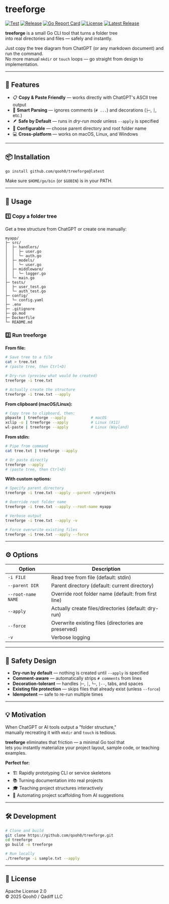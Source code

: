 # treeforge

[![Test](https://github.com/Qooh0/treeforge/actions/workflows/test.yml/badge.svg)](https://github.com/Qooh0/treeforge/actions/workflows/test.yml)
[![Release](https://github.com/Qooh0/treeforge/actions/workflows/release.yml/badge.svg)](https://github.com/Qooh0/treeforge/actions/workflows/release.yml)
[![Go Report Card](https://goreportcard.com/badge/github.com/Qooh0/treeforge)](https://goreportcard.com/report/github.com/Qooh0/treeforge)
[![License](https://img.shields.io/badge/license-Apache%202.0-blue.svg)](LICENSE)
[![Latest Release](https://img.shields.io/github/v/release/Qooh0/treeforge)](https://github.com/Qooh0/treeforge/releases/latest)

**treeforge** is a small Go CLI tool that turns a folder tree  
into real directories and files — safely and instantly.

Just copy the tree diagram from ChatGPT (or any markdown document) and run the command.  
No more manual `mkdir` or `touch` loops — go straight from design to implementation.

---

## 🚀 Features

- 📋 **Copy & Paste Friendly** — works directly with ChatGPT's ASCII tree output  
- 🧩 **Smart Parsing** — ignores comments (`# ...`) and decorations (`├─`, `│`, etc.)  
- 🪶 **Safe by Default** — runs in *dry-run mode* unless `--apply` is specified  
- 🔧 **Configurable** — choose parent directory and root folder name  
- 💻 **Cross-platform** — works on macOS, Linux, and Windows  

---

## 📦 Installation
```bash
go install github.com/qooh0/treeforge@latest
```

Make sure `$HOME/go/bin` (or `$GOBIN`) is in your PATH.

---

## 🧭 Usage

### 1️⃣ Copy a folder tree

Get a tree structure from ChatGPT or create one manually:
```text
myapp/
├─ src/
│  ├─ handlers/
│  │  ├─ user.go
│  │  └─ auth.go
│  ├─ models/
│  │  └─ user.go
│  ├─ middleware/
│  │  └─ logger.go
│  └─ main.go
├─ tests/
│  ├─ user_test.go
│  └─ auth_test.go
├─ config/
│  └─ config.yaml
├─ .env
├─ .gitignore
├─ go.mod
├─ Dockerfile
└─ README.md
```

### 2️⃣ Run treeforge

**From file:**
```bash
# Save tree to a file
cat > tree.txt
# (paste tree, then Ctrl+D)

# Dry-run (preview what would be created)
treeforge -i tree.txt

# Actually create the structure
treeforge -i tree.txt --apply
```

**From clipboard (macOS/Linux):**
```bash
# Copy tree to clipboard, then:
pbpaste | treeforge --apply           # macOS
xclip -o | treeforge --apply          # Linux (X11)
wl-paste | treeforge --apply          # Linux (Wayland)
```

**From stdin:**
```bash
# Pipe from command
cat tree.txt | treeforge --apply

# Or paste directly
treeforge --apply
# (paste tree, then Ctrl+D)
```

**With custom options:**
```bash
# Specify parent directory
treeforge -i tree.txt --apply --parent ~/projects

# Override root folder name
treeforge -i tree.txt --apply --root-name myapp

# Verbose output
treeforge -i tree.txt --apply -v

# Force overwrite existing files
treeforge -i tree.txt --apply --force
```

---

## ⚙️ Options

| Option             | Description                                          |
| ------------------ | ---------------------------------------------------- |
| `-i FILE`          | Read tree from file (default: stdin)                 |
| `--parent DIR`     | Parent directory (default: current directory)        |
| `--root-name NAME` | Override root folder name (default: from first line) |
| `--apply`          | Actually create files/directories (default: dry-run) |
| `--force`          | Overwrite existing files (directories are preserved) |
| `-v`               | Verbose logging                                      |

---

## 🧩 Safety Design

- **Dry-run by default** — nothing is created until `--apply` is specified
- **Comment-aware** — automatically strips `# comments` from lines
- **Decoration-tolerant** — handles `├─`, `│`, `└─`, `|--`, tabs, and spaces
- **Existing file protection** — skips files that already exist (unless `--force`)
- **Idempotent** — safe to re-run multiple times

---

## 💡 Motivation

When ChatGPT or AI tools output a "folder structure,"  
manually recreating it with `mkdir` and `touch` is tedious.

**treeforge** eliminates that friction — a minimal Go tool that  
lets you instantly materialize your project layout, sample code, or teaching examples.

**Perfect for:**
- 🏗️ Rapidly prototyping CLI or service skeletons
- 📚 Turning documentation into real projects  
- 🎓 Teaching project structures interactively
- 🤖 Automating project scaffolding from AI suggestions

---

## 🛠️ Development
```bash
# Clone and build
git clone https://github.com/qooh0/treeforge.git
cd treeforge
go build -o treeforge

# Run locally
./treeforge -i sample.txt --apply
```

---

## 📄 License

Apache License 2.0  
© 2025 Qooh0 / Qadiff LLC
